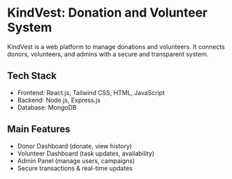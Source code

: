 # KindVest: Donation and Volunteer System

KindVest is a web platform to manage donations and volunteers. It connects donors, volunteers, and admins with a secure and transparent system.

## Tech Stack
- Frontend: React.js, Tailwind CSS, HTML, JavaScript
- Backend: Node.js, Express.js
- Database: MongoDB

## Main Features
- Donor Dashboard (donate, view history)
- Volunteer Dashboard (task updates, availability)
- Admin Panel (manage users, campaigns)
- Secure transactions & real-time updates
